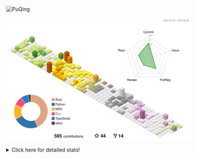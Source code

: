 ![PuQing](https://user-images.githubusercontent.com/27223114/171565019-9a56fae6-b08b-421f-99db-7e830da42371.png)

![](./profile-3d-contrib/profile-season-animate.svg)

<details>
<summary>Click here for detailed stats!</summary>

<!--START_SECTION:waka-->
![Lines of code](https://img.shields.io/badge/From%20Hello%20World%20I%27ve%20Written-2.0%20million%20lines%20of%20code-blue)

**🐱 My GitHub Data** 

> 📦 447.9 kB Used in GitHub's Storage 
 > 
> 🏆 223 Contributions in the Year 2025
 > 
> 🚫 Not Opted to Hire
 > 
> 📜 40 Public Repositories 
 > 
> 🔑 34 Private Repositories 
 > 
**I'm an Early 🐤** 

```text
🌞 Morning                736 commits         ██░░░░░░░░░░░░░░░░░░░░░░░   08.87 % 
🌆 Daytime                3555 commits        ███████████░░░░░░░░░░░░░░   42.85 % 
🌃 Evening                1916 commits        ██████░░░░░░░░░░░░░░░░░░░   23.10 % 
🌙 Night                  2089 commits        ██████░░░░░░░░░░░░░░░░░░░   25.18 % 
```


📊 **This Week I Spent My Time On** 

```text
💬 Programming Languages: 
Other                    30 hrs 24 mins      ████████████████░░░░░░░░░   65.81 % 
Python                   8 hrs 50 mins       █████░░░░░░░░░░░░░░░░░░░░   19.13 % 
C                        2 hrs 43 mins       █░░░░░░░░░░░░░░░░░░░░░░░░   05.89 % 
Typst                    2 hrs 17 mins       █░░░░░░░░░░░░░░░░░░░░░░░░   04.94 % 
Org                      1 hr 9 mins         █░░░░░░░░░░░░░░░░░░░░░░░░   02.51 % 

🔥 Editors: 
Arc                      24 hrs 31 mins      █████████████░░░░░░░░░░░░   53.06 % 
VS Code                  11 hrs 31 mins      ██████░░░░░░░░░░░░░░░░░░░   24.93 % 
Ghostty                  6 hrs 34 mins       ████░░░░░░░░░░░░░░░░░░░░░   14.24 % 
Telegram                 1 hr 57 mins        █░░░░░░░░░░░░░░░░░░░░░░░░   04.24 % 
NetEaseMusic             54 mins             ░░░░░░░░░░░░░░░░░░░░░░░░░   01.96 % 

💻 Operating System: 
Mac                      36 hrs 58 mins      ████████████████████░░░░░   80.02 % 
WSL                      7 hrs 24 mins       ████░░░░░░░░░░░░░░░░░░░░░   16.04 % 
Linux                    1 hr 49 mins        █░░░░░░░░░░░░░░░░░░░░░░░░   03.95 % 
```


<!--END_SECTION:waka-->
</details>
